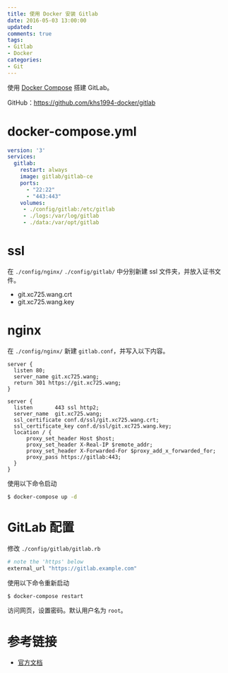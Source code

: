 ```yaml
---
title: 使用 Docker 安装 Gitlab
date: 2016-05-03 13:00:00
updated:
comments: true
tags:
- Gitlab
- Docker
categories:
- Git
---
```


使用 [Docker Compose](/docker/compose.html) 搭建 GitLab。

GitHub：https://github.com/khs1994-docker/gitlab

<!--more-->

# docker-compose.yml

```yaml
version: '3'
services:
  gitlab:
    restart: always
    image: gitlab/gitlab-ce
    ports:
      - "22:22"
      - "443:443"
    volumes:
     - ./config/gitlab:/etc/gitlab
     - ./logs:/var/log/gitlab
     - ./data:/var/opt/gitlab
```

# ssl

在 `./config/nginx/` `./config/gitlab/` 中分别新建 ssl 文件夹，并放入证书文件。

* git.xc725.wang.crt
* git.xc725.wang.key

# nginx

在 `./config/nginx/` 新建 `gitlab.conf`，并写入以下内容。

```nginx
server {
  listen 80;
  server_name git.xc725.wang;
  return 301 https://git.xc725.wang;
}

server {
  listen       443 ssl http2;
  server_name  git.xc725.wang;
  ssl_certificate conf.d/ssl/git.xc725.wang.crt;
  ssl_certificate_key conf.d/ssl/git.xc725.wang.key;
  location / {
      proxy_set_header Host $host;
      proxy_set_header X-Real-IP $remote_addr;
      proxy_set_header X-Forwarded-For $proxy_add_x_forwarded_for;
      proxy_pass https://gitlab:443;
  }
}
```

使用以下命令启动

```bash
$ docker-compose up -d
```

# GitLab 配置

修改 `./config/gitlab/gitlab.rb`

```ruby
# note the 'https' below
external_url "https://gitlab.example.com"
```

使用以下命令重新启动

```bash
$ docker-compose restart
```

访问网页，设置密码。默认用户名为 `root`。

# 参考链接

* [官方文档](https://docs.gitlab.com/omnibus/docker/)
